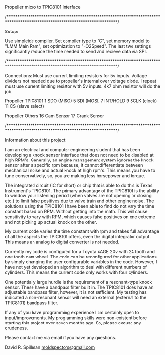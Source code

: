 Propeller micro to TPIC8101 Interface

/***************************************************************************************************************************/

Setup:

Use simpleide compiler.  Set compiler type to "C", set memory model to "LMM Main Ram", set optimization to 
"-O2Speed".  The last two settings significantly reduce the time needed to send and recieve data via SPI.

/***************************************************************************************************************************/

Connections: Must use current limiting resistors for 5v inputs.  Voltage dividers not needed due to propeller's 
internal over voltage diode.  I repeat must use current limiting resistor with 5v inputs.  4k7 ohm resistor will 
do the job.

Propeller             TPIC8101
1                     SDO (MISO)
5                     SDI (MOSI)
7                     INT/HOLD
9                     SCLK (clock)
11                    CS (slave select)

Propeller             Others
16                    Cam Sensor
17                    Crank Sensor

/***************************************************************************************************************************/

Information about this project:

I am an electrical and computer engineering student that has been developing a knock sensor interface that does 
not need to be disabled at high RPM's.  Generally, an engine management system ignores the knock sensor after a 
specific rpm because, it cannot differentiate between mechanical noise and actual knock at high rpm's.  This 
means you have to tune conservatively, so, you are making less horsepower and torque.

The integrated circuit (IC for short) or chip that is able to do this is Texas Instrument's TPIC8101.  The primary 
advantage of the TPIC8101 is the ability to window your listening period (when valves are not opening or closing etc.) 
to limit false positives due to valve train and other engine noise.  The solutions using the TPIC8101 I have been able 
to find do not vary the time constant based on RPM.  Without getting into the math.  This will cause sensitivity to 
vary with RPM, which causes false positives on one extreme and not picking up actual knock on the other.

My current code varies the time constant with rpm and takes full advantage of all the aspects the TPIC8101 offers, 
even the digital integrator output.  This means an analog to digital converter is not needed.  

Currently my code is configured for a Toyota 4AGE 20v with 24 tooth and one tooth cam wheel.  The code can be 
reconfigured for other applications by simply changing the user configurable variables in the code.  However, I 
have not yet developed an algorithm to deal with different numbers of cylinders.  This means the current code only 
works with four cylinders.

One potentially large hurdle is the requirement of a resonant-type knock sensor.  These have a bandpass filter built 
in.  The TPIC8101 does have an adjustable bandpass filter, however, it is not sufficient.  My testing has indicated a 
non-resonant sensor will need an external (external to the TPIC8101) bandpass filter.

If any of you have programming experience I am certainly open to input/improvements.  My programming skills were 
non-existent before starting this project over seven months ago.  So, please excuse any crudeness.

Please contact me via email if you have any questions.

David R. Spillman
moldspectors@gmail.com
